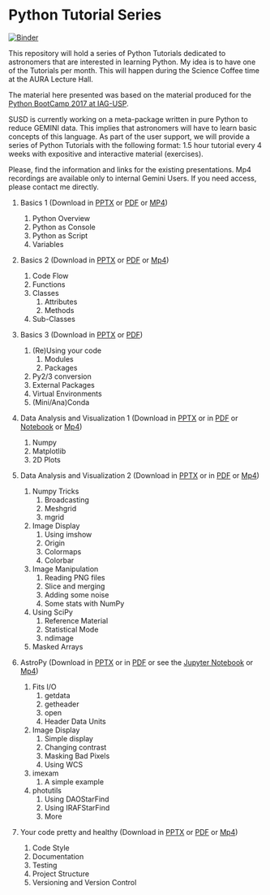 # Python Tutorial Series
[![Binder](https://mybinder.org/badge_logo.svg)](https://mybinder.org/v2/gh/b1quint/Python-Tutorial-Series/master)

This repository will hold a series of Python Tutorials dedicated to astronomers that are interested in learning Python. My idea is to have one of the Tutorials per month. This will happen during the Science Coffee time at the AURA Lecture Hall.

The material here presented was based on the material produced for the [Python BootCamp 2017 at IAG-USP](https://github.com/b1quint/PythonBootcamp2017).

SUSD is currently working on a meta-package written in pure Python to reduce GEMINI data. This implies that astronomers will have to learn basic concepts of this language. As part of the user support, we will provide a series of Python Tutorials with the following format: 1.5 hour tutorial every 4 weeks with expositive and interactive material (exercises). 

Please, find the information and links for the existing presentations. Mp4 recordings are available only to internal Gemini Users. If you need access, please contact me directly. 

1. Basics 1 (Download in [PPTX](https://github.com/b1quint/Python-Tutorial-Series/raw/master/Presentations/PTS2019_Basics_I.pptx) or [PDF](https://github.com/b1quint/Python-Tutorial-Series/raw/master/Presentations%20(PDFs)/PTS2019_Basics_I.pdf) or [MP4](https://drive.google.com/file/d/1JUPm1N5hryPOdESL9P1vMvXSDq6sEkDb/view?usp=sharing)) 
    1.  Python Overview
    2.  Python as Console
    3.  Python as Script
    4.  Variables

2. Basics 2 (Download in [PPTX](https://github.com/b1quint/Python-Tutorial-Series/raw/master/Presentations/PTS2019_Basics_II.pptx) or [PDF](https://github.com/b1quint/Python-Tutorial-Series/raw/master/Presentations%20(PDFs)/PTS2019_Basics_II.pdf) or [Mp4](https://drive.google.com/open?id=1JVhaVMSHNcQyvYbCUBYRv7byIwxPGWb2))
    1.  Code Flow
    2.  Functions
    3. Classes
        1. Attributes
        2. Methods
    4. Sub-Classes

3. Basics 3 (Download in [PPTX](https://github.com/b1quint/Python-Tutorial-Series/raw/master/Presentations/PTS2019_Basics_III.pptx) or [PDF](https://github.com/b1quint/Python-Tutorial-Series/raw/master/Presentations%20(PDFs)/PTS2019_Basics_III.pdf)) 
    1.  (Re)Using your code 
        1.  Modules
        2.  Packages
    3.  Py2/3 conversion
    4.  External Packages
    5.  Virtual Environments
    6.  (Mini/Ana)Conda

4. Data Analysis and Visualization 1 (Download in [PPTX](https://github.com/b1quint/Python-Tutorial-Series/blob/master/Presentations/PTS2019_DataVizualization_I.pptx) or in [PDF](https://github.com/b1quint/Python-Tutorial-Series/blob/master/Presentations%20(PDFs)/PTS2019_DataVizualization_I.pdf) or [Notebook](https://github.com/b1quint/Python-Tutorial-Series/blob/master/Notebooks/PTS2019%20-%20Data%20Analysis%20and%20Visualization%201.ipynb) or [Mp4](https://drive.google.com/open?id=1JWzcOpMLXa8PAUEfDp3rwv-TRdh46sIy))
    1.  Numpy
    2.  Matplotlib 
    3.  2D Plots

5. Data Analysis and Visualization 2 (Download in [PPTX](https://github.com/b1quint/Python-Tutorial-Series/raw/master/Presentations/PTS2019_DataVizualization_II.pptx) or in [PDF](https://github.com/b1quint/Python-Tutorial-Series/blob/master/Presentations%20(PDFs)/PTS2019_DataVizualization_II.pdf) or [Mp4](https://drive.google.com/open?id=1JbDlPRLWd5SWMgvC-fTBzuaNG8vGtR0o))
    1.  Numpy Tricks
        1.  Broadcasting
        2.  Meshgrid
        3.  mgrid
    2.  Image Display
        1.  Using imshow
        2.  Origin
        3.  Colormaps
        4.  Colorbar
    3.  Image Manipulation
        1.  Reading PNG files
        2.  Slice and merging
        3.  Adding some noise
        4.  Some stats with NumPy
    4.  Using SciPy
        1.  Reference Material
        2.  Statistical Mode
        3.  ndimage
    5.  Masked Arrays

6. AstroPy (Download in [PPTX](https://github.com/b1quint/Python-Tutorial-Series/raw/master/Presentations/PTS2019_AstroPy_Image.pptx) or in [PDF](https://github.com/b1quint/Python-Tutorial-Series/blob/master/Presentations%20(PDFs)/PTS2019_AstroPy_Image.pdf) or see the [Jupyter Notebook](https://github.com/b1quint/Python-Tutorial-Series/blob/master/Notebooks/PTS2019%20-%20AstroPy%20-%20Working%20with%20Images.ipynb) or [Mp4](https://drive.google.com/open?id=1JbL8rYQgue8eakU94PU99UXRmiVIZBM7))
    1.  Fits I/O
        1. getdata
        2. getheader
        3. open
        4. Header Data Units
    2.  Image Display 
        1. Simple display
        2. Changing contrast
        3. Masking Bad Pixels
        4. Using WCS
    3.  imexam
        1.  A simple example
    4.  photutils
        1.  Using DAOStarFind
        2.  Using IRAFStarFind
        3.  More

7. Your code pretty and healthy (Download in [PPTX](https://github.com/b1quint/Python-Tutorial-Series/raw/master/Presentations/PTS2019_Your_Code_Pretty_and_Healthy.pptx) or [PDF](https://github.com/b1quint/Python-Tutorial-Series/raw/master/Presentations%20(PDFs)/PTS2019_Your_Code_Pretty_and_Healthy.pdf) or [Mp4](https://drive.google.com/file/d/1q9xqtftMVNa9QLvU2kyVIIKrpZtc0BTH/view?usp=sharing))
    1.  Code Style
    2.  Documentation
    3.  Testing
    4.  Project Structure
    5.  Versioning and Version Control


